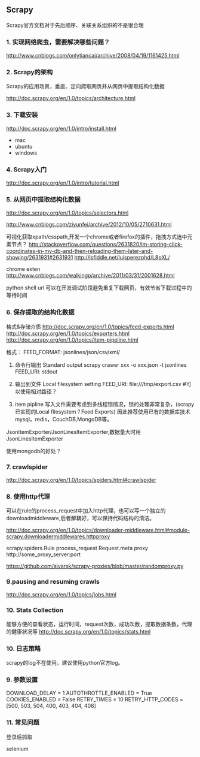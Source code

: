 ## Scrapy
Scrapy官方文档对于先后顺序、关联关系组织的不是很合理

### 1.  实现网络爬虫，需要解决哪些问题？
http://www.cnblogs.com/onlytiancai/archive/2008/04/19/1161425.html

### 2. Scrapy的架构
Scrapy的应用场景，垂直、定向爬取网页并从网页中提取结构化数据

http://doc.scrapy.org/en/1.0/topics/architecture.html

### 3. 下载安装
http://doc.scrapy.org/en/1.0/intro/install.html

- mac
- ubuntu
- windows

### 4. Scrapy入门
http://doc.scrapy.org/en/1.0/intro/tutorial.html

### 5. 从网页中提取结构化数据
http://doc.scrapy.org/en/1.0/topics/selectors.html

http://www.cnblogs.com/ziyunfei/archive/2012/10/05/2710631.html

可视化获取xpath/csspath,开发一个chrome或者firefox的插件，拖拽方式选中元素节点？
http://stackoverflow.com/questions/2631820/im-storing-click-coordinates-in-my-db-and-then-reloading-them-later-and-showing/2631931#2631931
http://jsfiddle.net/luisperezphd/L8pXL/

chrome exten
http://www.cnblogs.com/walkingp/archive/2011/03/31/2001628.html

python shell url 
可以在开发调试阶段避免重复下载网页，有效节省下载过程中的等待时间

### 6. 保存提取的结构化数据
格式&存储介质
http://doc.scrapy.org/en/1.0/topics/feed-exports.html
http://doc.scrapy.org/en/1.0/topics/exporters.html
http://doc.scrapy.org/en/1.0/topics/item-pipeline.html

格式：
FEED_FORMAT: jsonlines/json/csv/xml/

1. 命令行输出 Standard output
scrapy crawer xxx  -o xxx.json -t jsonlines
FEED_URI: stdout

2. 输出到文件 Local filesystem 
setting
FEED_URI: file:///tmp/export.csv #可以使用相对路径？


3. item pipline
写入文件需要考虑到多线程锁情况，锁的处理非常复杂，(scrapy已实现的Local filesystem？Feed Exports)
因此推荐使用已有的数据库技术mysql，redis，CouchDB,MongoDB等。

JsonItemExporter/JsonLinesItemExporter,数据量大时用JsonLinesItemExporter

使用mongodb的好处？

### 7. crawlspider
http://doc.scrapy.org/en/1.0/topics/spiders.html#crawlspider

### 8. 使用http代理
可以在rule的process_request中加入http代理，也可以写一个独立的downloadmiddleware,后者解耦好，可以保持代码结构的清洁。

http://doc.scrapy.org/en/1.0/topics/downloader-middleware.html#module-scrapy.downloadermiddlewares.httpproxy

scrapy.spiders.Rule process_request 
Request.meta proxy http://some_proxy_server:port

https://github.com/aivarsk/scrapy-proxies/blob/master/randomproxy.py

### 9.pausing and resuming crawls
http://doc.scrapy.org/en/1.0/topics/jobs.html

### 10. Stats Collection
能够方便的查看状态，运行时间，request次数，成功次数，提取数据条数，代理的健康状况等
http://doc.scrapy.org/en/1.0/topics/stats.html

### 10. 日志策略
scrapy的log不在使用，建议使用python官方log。

### 9. 参数设置
DOWNLOAD_DELAY = 1
AUTOTHROTTLE_ENABLED = True
COOKIES_ENABLED = False
RETRY_TIMES = 10
RETRY_HTTP_CODES = [500, 503, 504, 400, 403, 404, 408]

### 11. 常见问题

登录后抓取

selenium